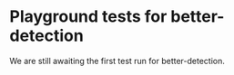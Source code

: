 # Playground tests for better-detection
We are still awaiting the first test run for better-detection.
